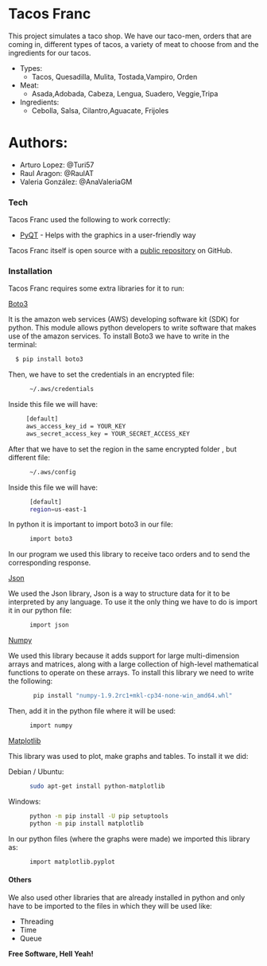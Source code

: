 # Tacos Franc


This project simulates a taco shop. We have our taco-men, orders that are coming in, different types of tacos, a variety of meat to choose from and the ingredients for our tacos.

  - Types: 
    - Tacos, Quesadilla, Mulita, Tostada,Vampiro, Orden
  - Meat:
    - Asada,Adobada, Cabeza, Lengua, Suadero, Veggie,Tripa       
  - Ingredients:
    - Cebolla, Salsa, Cilantro,Aguacate, Frijoles 

# Authors:

  - Arturo Lopez: @Turi57
  - Raul Aragon: @RaulAT
  - Valeria González:  @AnaValeriaGM
  
### Tech

Tacos Franc used the following to work correctly:

* [PyQT] - Helps with the graphics in a user-friendly way


 Tacos Franc itself is open source with a [public repository][TacosFranc] on GitHub.

### Installation

Tacos Franc requires some extra libraries for it to run:  

[Boto3](https://github.com/boto/boto3) 

It is the amazon web services (AWS) developing software kit (SDK) for python. This module allows python developers to write software that makes use of the amazon services. To install Boto3 we have to write in the terminal:

```sh
  $ pip install boto3
```
Then, we have to set the credentials in an encrypted file:

```sh
      ~/.aws/credentials 
```
 Inside this file we will have:
 
```sh
     [default]
     aws_access_key_id = YOUR_KEY
     aws_secret_access_key = YOUR_SECRET_ACCESS_KEY         
```

After that we have to set the region in the same encrypted folder , but different file: 

```sh
      ~/.aws/config        
```
Inside this file we will have: 
```sh
      [default]
      region=us-east-1      
```
 In python it is important to import boto3 in our file:
 
```sh
      import boto3    
```       
          
In our program we used this library to receive taco orders and to send the corresponding response.

[Json](https://docs.python.org/2/library/json.html)

We used the Json library, Json is a way to structure data for it to be interpreted by any language. To use it the only thing we have to do is import it in our python file: 
```sh
      import json  
```   
 
[Numpy](http://www.numpy.org/)

We used this library because it adds support for large multi-dimension arrays and matrices, along with a large collection of high-level mathematical functions to operate on these arrays. To install this library we need to write the following:
```sh
       pip install "numpy-1.9.2rc1+mkl-cp34-none-win_amd64.whl"
```                    
Then, add it in the python file where it will be used:

```sh
      import numpy
```  
        
[Matplotlib](https://matplotlib.org/)

This library was used to plot, make graphs and tables. To install it we did: 
           
Debian / Ubuntu:
```sh
      sudo apt-get install python-matplotlib
```  
Windows: 
```sh
      python -m pip install -U pip setuptools
      python -m pip install matplotlib
```  
In our python files (where the graphs were made) we imported this library as: 
```sh
      import matplotlib.pyplot
```

#### Others

We also used other libraries that are already installed in python and only have to be imported to the files in which they will be used like: 
- Threading
- Time 
- Queue
      



**Free Software, Hell Yeah!**

[//]: # (These are reference links used in the body of this note and get stripped out when the markdown processor does its job. There is no need to format nicely because it shouldn't be seen. Thanks SO - http://stackoverflow.com/questions/4823468/store-comments-in-markdown-syntax)


   [TacosFranc]: <https://github.com/AnaValeriaGM/TacosFranc/tree/master/CarpetaProyecto>
   [PyQT]: <https://github.com/pyqtgraph/pyqtgraph>





